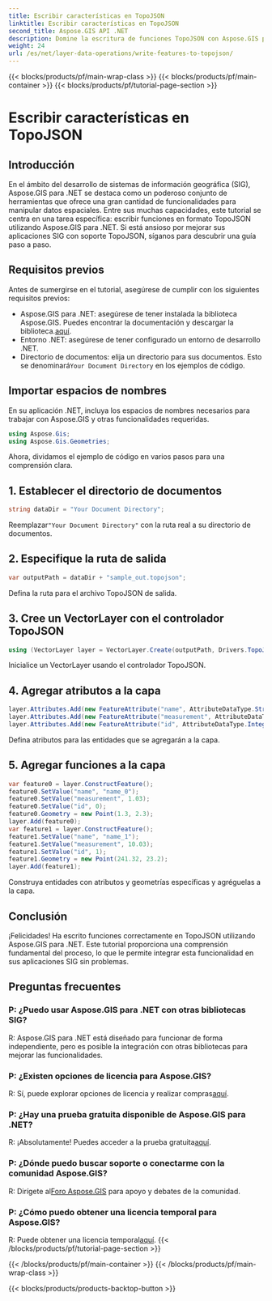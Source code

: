 ```yaml
---
title: Escribir características en TopoJSON
linktitle: Escribir características en TopoJSON
second_title: Aspose.GIS API .NET
description: Domine la escritura de funciones TopoJSON con Aspose.GIS para .NET. Sigue nuestro tutorial paso a paso. Mejore sus aplicaciones SIG.
weight: 24
url: /es/net/layer-data-operations/write-features-to-topojson/
---
```


{{< blocks/products/pf/main-wrap-class >}}
{{< blocks/products/pf/main-container >}}
{{< blocks/products/pf/tutorial-page-section >}}

# Escribir características en TopoJSON

## Introducción
En el ámbito del desarrollo de sistemas de información geográfica (SIG), Aspose.GIS para .NET se destaca como un poderoso conjunto de herramientas que ofrece una gran cantidad de funcionalidades para manipular datos espaciales. Entre sus muchas capacidades, este tutorial se centra en una tarea específica: escribir funciones en formato TopoJSON utilizando Aspose.GIS para .NET. Si está ansioso por mejorar sus aplicaciones SIG con soporte TopoJSON, síganos para descubrir una guía paso a paso.
## Requisitos previos
Antes de sumergirse en el tutorial, asegúrese de cumplir con los siguientes requisitos previos:
-  Aspose.GIS para .NET: asegúrese de tener instalada la biblioteca Aspose.GIS. Puedes encontrar la documentación y descargar la biblioteca.[aquí](https://reference.aspose.com/gis/net/).
- Entorno .NET: asegúrese de tener configurado un entorno de desarrollo .NET.
-  Directorio de documentos: elija un directorio para sus documentos. Esto se denominará`Your Document Directory` en los ejemplos de código.
## Importar espacios de nombres
En su aplicación .NET, incluya los espacios de nombres necesarios para trabajar con Aspose.GIS y otras funcionalidades requeridas.
```csharp
using Aspose.Gis;
using Aspose.Gis.Geometries;
```
Ahora, dividamos el ejemplo de código en varios pasos para una comprensión clara.
## 1. Establecer el directorio de documentos
```csharp
string dataDir = "Your Document Directory";
```
 Reemplazar`"Your Document Directory"` con la ruta real a su directorio de documentos.
## 2. Especifique la ruta de salida
```csharp
var outputPath = dataDir + "sample_out.topojson";
```
Defina la ruta para el archivo TopoJSON de salida.
## 3. Cree un VectorLayer con el controlador TopoJSON
```csharp
using (VectorLayer layer = VectorLayer.Create(outputPath, Drivers.TopoJson))
```
Inicialice un VectorLayer usando el controlador TopoJSON.
## 4. Agregar atributos a la capa
```csharp
layer.Attributes.Add(new FeatureAttribute("name", AttributeDataType.String));
layer.Attributes.Add(new FeatureAttribute("measurement", AttributeDataType.Double));
layer.Attributes.Add(new FeatureAttribute("id", AttributeDataType.Integer));
```
Defina atributos para las entidades que se agregarán a la capa.
## 5. Agregar funciones a la capa
```csharp
var feature0 = layer.ConstructFeature();
feature0.SetValue("name", "name_0");
feature0.SetValue("measurement", 1.03);
feature0.SetValue("id", 0);
feature0.Geometry = new Point(1.3, 2.3);
layer.Add(feature0);
var feature1 = layer.ConstructFeature();
feature1.SetValue("name", "name_1");
feature1.SetValue("measurement", 10.03);
feature1.SetValue("id", 1);
feature1.Geometry = new Point(241.32, 23.2);
layer.Add(feature1);
```
Construya entidades con atributos y geometrías específicas y agréguelas a la capa.
## Conclusión
¡Felicidades! Ha escrito funciones correctamente en TopoJSON utilizando Aspose.GIS para .NET. Este tutorial proporciona una comprensión fundamental del proceso, lo que le permite integrar esta funcionalidad en sus aplicaciones SIG sin problemas.
## Preguntas frecuentes
### P: ¿Puedo usar Aspose.GIS para .NET con otras bibliotecas SIG?
R: Aspose.GIS para .NET está diseñado para funcionar de forma independiente, pero es posible la integración con otras bibliotecas para mejorar las funcionalidades.
### P: ¿Existen opciones de licencia para Aspose.GIS?
 R: Sí, puede explorar opciones de licencia y realizar compras[aquí](https://purchase.aspose.com/buy).
### P: ¿Hay una prueba gratuita disponible de Aspose.GIS para .NET?
 R: ¡Absolutamente! Puedes acceder a la prueba gratuita[aquí](https://releases.aspose.com/).
### P: ¿Dónde puedo buscar soporte o conectarme con la comunidad Aspose.GIS?
 R: Dirígete al[Foro Aspose.GIS](https://forum.aspose.com/c/gis/33) para apoyo y debates de la comunidad.
### P: ¿Cómo puedo obtener una licencia temporal para Aspose.GIS?
 R: Puede obtener una licencia temporal[aquí](https://purchase.aspose.com/temporary-license/).
{{< /blocks/products/pf/tutorial-page-section >}}

{{< /blocks/products/pf/main-container >}}
{{< /blocks/products/pf/main-wrap-class >}}

{{< blocks/products/products-backtop-button >}}
